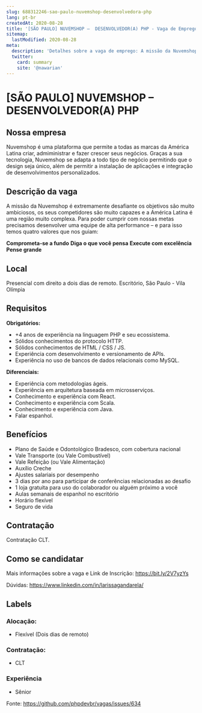 ```yaml
---
slug: 688312246-sao-paulo-nuvemshop-desenvolvedora-php
lang: pt-br
createdAt: 2020-08-28
title: '[SÃO PAULO] NUVEMSHOP –  DESENVOLVEDOR(A) PHP - Vaga de Emprego'
sitemap:
  lastModified: 2020-08-28
meta:
  description: 'Detalhes sobre a vaga de emprego: A missão da Nuvemshop é extremamente desafiante os objetivos são muito ambiciosos, os seus competidores são muito capazes e a América Latina é uma região muito complexa. Para poder cumprir com nossas metas precisamos desenvolver uma equipe de alta performance – e para isso temos quatro valores que nos guiam: **Comprometa-se a fundo** **Diga o que você pensa** **Execute com excelência** **Pense grande**'
  twitter:
    card: summary
    site: '@nawarian'
---
```


# [SÃO PAULO] NUVEMSHOP –  DESENVOLVEDOR(A) PHP

## Nossa empresa

Nuvemshop é uma plataforma que permite a todas as marcas da América Latina criar, admiministrar e fazer crescer seus negócios. Graças a sua tecnologia, Nuvemshop se adapta a todo tipo de negócio permitindo que o design seja único, além de permitir a instalação de aplicações e integração de desenvolvimentos personalizados. 

## Descrição da vaga

A missão da Nuvemshop é extremamente desafiante os objetivos são muito ambiciosos, os seus competidores são muito capazes e a América Latina é uma região muito complexa. Para poder cumprir com nossas metas precisamos desenvolver uma equipe de alta performance – e para isso temos quatro valores que nos guiam:

**Comprometa-se a fundo**
**Diga o que você pensa**
**Execute com excelência**
**Pense grande**

## Local

Presencial com direito a dois dias de remoto.
Escritório, São Paulo - Vila Olímpia 

## Requisitos

**Obrigatórios:**
- +4 anos de experiência na linguagem PHP e seu ecossistema.
- Sólidos conhecimentos do protocolo HTTP.
- Sólidos conhecimentos de HTML / CSS / JS.
- Experiência com desenvolvimento e versionamento de APIs.
- Experiência no uso de bancos de dados relacionais como MySQL.

**Diferenciais:**
- Experiência com metodologias ágeis.
- Experiência em arquitetura baseada em microsserviços.
- Conhecimento e experiência com React.
- Conhecimento e experiência com Scala.
- Conhecimento e experiência com Java.
- Falar espanhol.

## Benefícios

- Plano de Saúde e Odontológico Bradesco, com cobertura nacional
- Vale Transporte (ou Vale Combustível)
- Vale Refeição (ou Vale Alimentação)
- Auxílio Creche
- Ajustes salariais por desempenho
- 3 dias por ano para participar de conferências relacionadas ao desafio
- 1 loja gratuita para uso do colaborador ou alguém próximo a você
- Aulas semanais de espanhol no escritório
- Horário flexível
- Seguro de vida

## Contratação

Contratação CLT.

## Como se candidatar

Mais informações sobre a vaga e Link de Inscrição:
https://bit.ly/2V7yzYs

Dúvidas:
https://www.linkedin.com/in/larissagandarela/

## Labels


### Alocação:

- Flexível (Dois dias de remoto)


### Contratação:
- CLT

### Experiência
- Sênior

Fonte: https://github.com/phpdevbr/vagas/issues/634